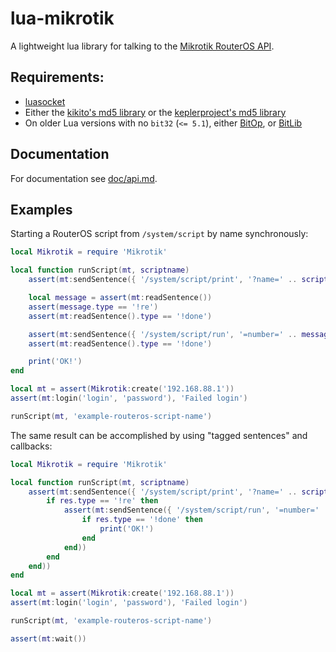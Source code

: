 # lua-mikrotik

A lightweight lua library for talking to the [Mikrotik RouterOS API](https://wiki.mikrotik.com/wiki/Manual:API).

## Requirements: 

* [luasocket](https://github.com/diegonehab/luasocket)
* Either the [kikito's md5 library](https://github.com/kikito/md5.lua) or the [keplerproject's md5 library](https://github.com/keplerproject/md5)
* On older Lua versions with no `bit32` (`<= 5.1`), either [BitOp](http://luaforge.net/projects/bit/), or [BitLib](https://github.com/LuaDist/bitlib)

## Documentation

For documentation see [doc/api.md](https://github.com/karolba/lua-mikrotik/blob/master/doc/api.md).

## Examples

Starting a RouterOS script from `/system/script` by name synchronously:

```lua
local Mikrotik = require 'Mikrotik'

local function runScript(mt, scriptname)
    assert(mt:sendSentence({ '/system/script/print', '?name=' .. scriptname, '=.proplist=.id' }))

    local message = assert(mt:readSentence())
    assert(message.type == '!re')
    assert(mt:readSentence().type == '!done')

    assert(mt:sendSentence({ '/system/script/run', '=number=' .. message['=.id']}))
    assert(mt:readSentence().type == '!done')

    print('OK!')
end

local mt = assert(Mikrotik:create('192.168.88.1'))
assert(mt:login('login', 'password'), 'Failed login')

runScript(mt, 'example-routeros-script-name')
```

The same result can be accomplished by using "tagged sentences" and callbacks:

```lua
local Mikrotik = require 'Mikrotik'

local function runScript(mt, scriptname)
    assert(mt:sendSentence({ '/system/script/print', '?name=' .. scriptname, '=.proplist=.id' }, function(res)
        if res.type == '!re' then
            assert(mt:sendSentence({ '/system/script/run', '=number=' .. res['=.id'] }, function(res)
                if res.type == '!done' then
                    print('OK!')
                end
            end))
        end
    end))
end

local mt = assert(Mikrotik:create('192.168.88.1'))
assert(mt:login('login', 'password'), 'Failed login')

runScript(mt, 'example-routeros-script-name')

assert(mt:wait())
```
